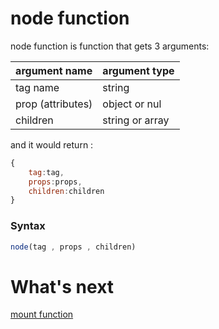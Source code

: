 # node function 
node function is function that gets 3 arguments:

| argument name | argument type |
|---------------|---------------|
| tag name      | string        |
| prop (attributes) | object or nul |
| children      | string or array |


and it would return :
```js
{
    tag:tag,
    props:props,
    children:children
}
```
### Syntax
```js
node(tag , props , children)
```

What's next
============

[mount function](mount.md)
